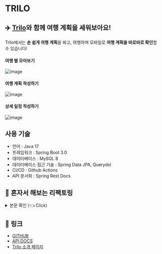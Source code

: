 # TRILO

## ✈️ [Trilo](http://cosain-trilo.com/)와 함께 여행 계획을 세워보아요!

Trilo에서는 **손 쉽게 여행 계획**을 짜고, 여행하며 모바일로 **여행 계획을 바로바로 확인**할 수 있습니다!

#### 여행 별 모아보기
![image](https://github.com/pia2011/Today-I-Learned/assets/53935439/2f67d78e-b4d5-4ebd-b1c3-02f25741a4e0)
#### 여행 계획 작성하기
![image](https://github.com/pia2011/Today-I-Learned/assets/53935439/249bcb79-c93a-44d7-b310-a1b18787ad8b)
#### 상세 일정 작성하기
![image](https://github.com/pia2011/Today-I-Learned/assets/53935439/b7836765-ce8a-4a7c-b2cc-bc4554bb8177)

## 사용 기술
- 언어 : Java 17
- 프레임워크 : Spring Boot 3.0
- 데이터베이스 : MySQL 8
- 데이터베이스 접근 기술 : Spring Data JPA, Querydsl
- CI/CD : Github Actions
- API 문서화 : Spring Rest Docs

## 🔨 혼자서 해보는 리팩토링

<details>
    <summary> 본문 확인 (👈 Click) </summary>
    
  ## 1. 클래스와 메서드의 수는 최소로 줄여라

프로젝트 초기부터 가장 많은 의견 충돌이 발생했던 부분이 Spring MVC 패턴에서 Controller 와 Service 의 public method 를 
하나로 제한시켜야하는 지에 대한 논쟁이었습니다.

함께 프로젝트를 진행했던 팀원분은 귀찮더라도 클래스 내부 복잡도를 줄이고 Git 충돌을 최소화 시키려면 하나로 두는게 맞다는 의견이셨고,
저는 그렇게 하면 클래스 내부 복잡도는 줄어들지만, 프로젝트 전체 복잡도가 올라가고 공통적으로 쓰이는 메서드의 재활용 자체가 불가능해진다. 결국 중복된 
코드도 늘어날 것이고 점점 리팩토링 및 수정하기 힘들어질 것이다 라는 의견이었습니다.

정말 수 많은 의견 충돌을 겪었지만 결국 팀 프로젝트는 팀원분의 주장대로 Service 와 Controller 의 public method 를 하나로 두고 진행되었지만, 예상했던 대로 중복코드도 늘어나고
점점 프로젝트를 한눈에 파악하기 어려워졌습니다. 개발 생산성은 떨어졌고 기능 추가 및 수정, 리팩토링을 할 때마다 고역이었습니다.

결국 의견 프로젝트가 어느정도 마무리되고 제가 올린 [OKKY 커뮤니티의 질문글과 답변들](https://okky.kr/questions/1462230)을 참고하여 다시 리팩토링 하였습니다.

public method 를 하나로 두기보다는 각각의 의존성과 목적을 고려하여 Command 와 Query 로만 분리하였습니다. 

![image](https://github.com/pia2011/Trilo-Be-Refactor/assets/53935439/47e440ab-da71-435c-b13f-793429ec4430)


</details>

## 🚀 링크

- [GITHUB](https://github.com/teamCoSaIn/trilo-be)
- [API DOCS](http://api.cosain-trilo.com/docs/)
- [Trilo 소개 페이지](https://jthw.notion.site/Trilo-7c990cfbcefb40909c0e6eec34fd6218?pvs=4)



